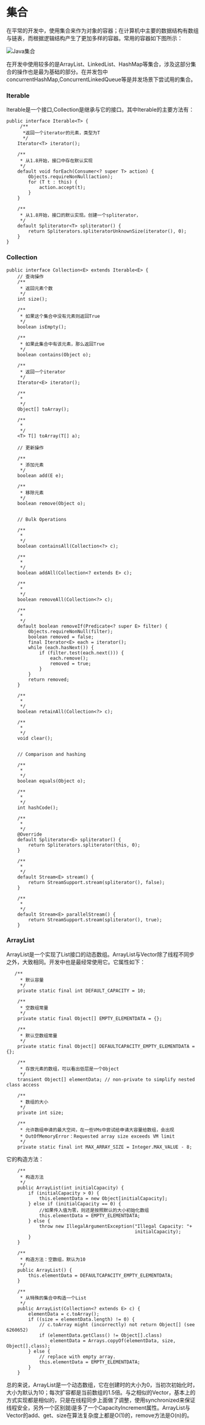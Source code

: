 # 集合

在平常的开发中，使用集合来作为对象的容器；在计算机中主要的数据结构有数组与链表，而根据逻辑结构产生了更加多样的容器。常用的容器如下图所示：

![Java&#x96C6;&#x5408;](../.gitbook/assets/java-ji-he.png)

在开发中使用较多的是ArrayList、LinkedList、HashMap等集合，涉及这部分集合的操作也是最为基础的部分。在并发包中concurrentHashMap,ConcurrentLinkedQueue等是并发场景下尝试用的集合。

### Iterable

Iterable是一个接口,Collection是继承与它的接口。其中Iterable的主要方法有：

```text
public interface Iterable<T> {
     /**
      *返回一个iterator的元素，类型为T
      */
    Iterator<T> iterator();

    /**
     * 从1.8开始，接口中存在默认实现
     */
    default void forEach(Consumer<? super T> action) {
        Objects.requireNonNull(action);
        for (T t : this) {
            action.accept(t);
        }
    }

    /**
     * 从1.8开始，接口的默认实现。创建一个spliterator，
     */
    default Spliterator<T> spliterator() {
        return Spliterators.spliteratorUnknownSize(iterator(), 0);
    }
}
```

### Collection

```text
public interface Collection<E> extends Iterable<E> {
    // 查询操作
    /**
     * 返回元素个数
     */
    int size();

    /**
     * 如果这个集合中没有元素则返回True
     */
    boolean isEmpty();

    /**
     * 如果此集合中有该元素，那么返回True
     */
    boolean contains(Object o);

    /**
     * 返回一个iterator
     */
    Iterator<E> iterator();

    /**
     * 
     */
    Object[] toArray();

    /**
     * 
     */
    <T> T[] toArray(T[] a);

    // 更新操作

    /**
     * 添加元素
     */
    boolean add(E e);

    /**
     * 移除元素
     */
    boolean remove(Object o);


    // Bulk Operations

    /**
     * 
     */
    boolean containsAll(Collection<?> c);

    /**
     * 
     */
    boolean addAll(Collection<? extends E> c);

    /**
     * 
     */
    boolean removeAll(Collection<?> c);

    /**
     * 
     */
    default boolean removeIf(Predicate<? super E> filter) {
        Objects.requireNonNull(filter);
        boolean removed = false;
        final Iterator<E> each = iterator();
        while (each.hasNext()) {
            if (filter.test(each.next())) {
                each.remove();
                removed = true;
            }
        }
        return removed;
    }

    /**
     * 
     */
    boolean retainAll(Collection<?> c);

    /**
     * 
     */
    void clear();


    // Comparison and hashing

    /**
     * 
     */
    boolean equals(Object o);

    /**
     * 
     */
    int hashCode();

    /**
     *
     */
    @Override
    default Spliterator<E> spliterator() {
        return Spliterators.spliterator(this, 0);
    }

    /**
     * 
     */
    default Stream<E> stream() {
        return StreamSupport.stream(spliterator(), false);
    }

    /**
     * 
     */
    default Stream<E> parallelStream() {
        return StreamSupport.stream(spliterator(), true);
    }
```

### ArrayList

ArrayList是一个实现了List接口的动态数组。ArrayList与Vector除了线程不同步之外，大致相同。开发中也是最经常使用它。它属性如下：

```text
   /**
     * 默认容量
     */
    private static final int DEFAULT_CAPACITY = 10;

    /**
     * 空数组常量
     */
    private static final Object[] EMPTY_ELEMENTDATA = {};

    /**
     * 默认空数组常量
     */
    private static final Object[] DEFAULTCAPACITY_EMPTY_ELEMENTDATA = {};

    /**
     * 存放元素的数组，可以看出低层是一个Object
     */
    transient Object[] elementData; // non-private to simplify nested class access

    /**
     * 数组的大小
     */
    private int size;
    
    /**
     * 允许数组申请的最大空间，在一些VMs中尝试给申请大容量给数组，会出现
     * OutOfMemoryError：Requested array size exceeds VM limit
     */
    private static final int MAX_ARRAY_SIZE = Integer.MAX_VALUE - 8;
```

它的构造方法：

```text
    /**
     * 构造方法
     */
    public ArrayList(int initialCapacity) {
        if (initialCapacity > 0) {
            this.elementData = new Object[initialCapacity];
        } else if (initialCapacity == 0) {
            //如果传入值为零，则还是按照默认的大小初始化数组
            this.elementData = EMPTY_ELEMENTDATA;
        } else {
            throw new IllegalArgumentException("Illegal Capacity: "+
                                               initialCapacity);
        }
    }

    /**
     * 构造方法：空数组，默认为10
     */
    public ArrayList() {
        this.elementData = DEFAULTCAPACITY_EMPTY_ELEMENTDATA;
    }

    /**
     * 从特殊的集合中构造一个List
     */
    public ArrayList(Collection<? extends E> c) {
        elementData = c.toArray();
        if ((size = elementData.length) != 0) {
            // c.toArray might (incorrectly) not return Object[] (see 6260652)
            if (elementData.getClass() != Object[].class)
                elementData = Arrays.copyOf(elementData, size, Object[].class);
        } else {
            // replace with empty array.
            this.elementData = EMPTY_ELEMENTDATA;
        }
    }
```

总的来说，ArrayList是一个动态数组，它在创建时的大小为0，当初次初始化时，大小为默认为10；每次扩容都是当前数组的1.5倍。与之相似的Vector，基本上的方式实现都是相似的，只是在线程同步上面做了调整，使用synchronized来保证线程安全，另外一个区别就i是多了一个CapacityIncrement属性。ArrayList与Vector的add、get、size在算法复杂度上都是O\(1\)的，remove方法是O\(n\)的。

